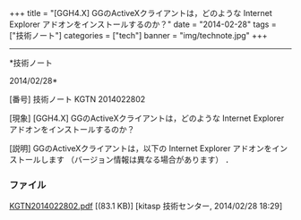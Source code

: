 ﻿+++
title = "[GGH4.X] GGのActiveXクライアントは，どのような Internet Explorer アドオンをインストールするのか？"
date = "2014-02-28"
tags = ["技術ノート"]
categories = ["tech"]
banner = "img/technote.jpg"
+++

-----------------------------------------------------------------------------------------------------------------------------

*技術ノート

2014/02/28*


[番号]
技術ノート KGTN 2014022802

[現象]
[GGH4.X] GGのActiveXクライアントは，どのような Internet Explorer
アドオンをインストールするのか？

[説明]
GGのActiveXクライアントは，以下の Internet Explorer
アドオンをインストールします （バージョン情報は異なる場合があります） ．


### ファイル

 
 


[KGTN2014022802.pdf](http://techreport.kitasp.net/attachments/download/1599/KGTN2014022802.pdf)
 [(83.1 KB)] [kitasp 技術センター, 2014/02/28
18:29]


 


 

